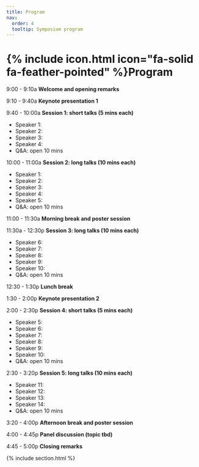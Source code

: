 ```yaml
---
title: Program
nav:
  order: 4
  tooltip: Symposium program
---
```


# {% include icon.html icon="fa-solid fa-feather-pointed" %}Program

9:00 - 9:10a    **Welcome and opening remarks**

9:10 - 9:40a    **Keynote presentation 1** 

9:40 - 10:00a   **Session 1: short talks (5 mins each)**
- Speaker 1:
- Speaker 2:
- Speaker 3:
- Speaker 4:
- Q&A: open 10 mins

10:00 - 11:00a  **Session 2: long talks (10 mins each)**
- Speaker 1:
- Speaker 2:
- Speaker 3:
- Speaker 4:
- Speaker 5:
- Q&A: open 10 mins

  

11:00 - 11:30a  **Morning break and poster session**


11:30a - 12:30p  **Session 3: long talks (10 mins each)**
- Speaker 6:
- Speaker 7:
- Speaker 8:
- Speaker 9:
- Speaker 10:
- Q&A: open 10 mins


12:30 - 1:30p   **Lunch break**


1:30 - 2:00p    **Keynote presentation 2**

2:00 - 2:30p    **Session 4: short talks (5 mins each)**
- Speaker 5:
- Speaker 6:
- Speaker 7:
- Speaker 8:
- Speaker 9:
- Speaker 10:
- Q&A: open 10 mins


2:30 - 3:20p    **Session 5: long talks (10 mins each)**
- Speaker 11:
- Speaker 12:
- Speaker 13:
- Speaker 14:
- Q&A: open 10 mins


3:20 - 4:00p    **Afternoon break and poster session**

4:00 - 4:45p    **Panel discussion (topic tbd)**

4:45 - 5:00p    **Closing remarks**





{% include section.html %}


